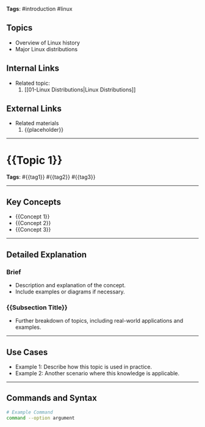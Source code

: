 **Tags**: #introduction #linux

## Topics
- Overview of Linux history
- Major Linux distributions


## Internal Links
- Related topic:
	1. [[01-Linux Distributions|Linux Distributions]]

## External Links
- Related materials
	1. {{placeholder}}

---

# {{Topic 1}}

**Tags**: #{{tag1}} #{{tag2}} #{{tag3}}

---

## Key Concepts
- {{Concept 1}}
- {{Concept 2}}
- {{Concept 3}}

---

## Detailed Explanation

### Brief
- Description and explanation of the concept.
- Include examples or diagrams if necessary.

### {{Subsection Title}}
- Further breakdown of topics, including real-world applications and examples.

---

## Use Cases
- Example 1: Describe how this topic is used in practice.
- Example 2: Another scenario where this knowledge is applicable.

---

## Commands and Syntax
```bash
# Example Command
command --option argument
